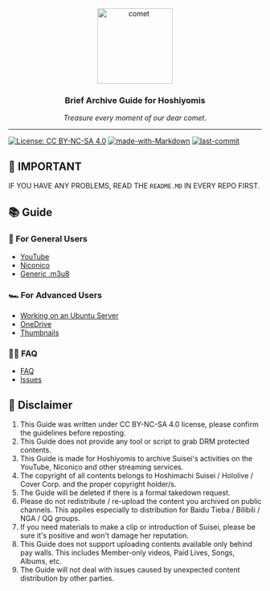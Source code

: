 <div align="center">
  <image src="assets/comet.png" alt="comet" width="150px" />
  <h3>Brief Archive Guide for Hoshiyomis</h3>
  <em>Treasure every moment of our dear comet.</em>
</div>

---

[![License: CC BY-NC-SA 4.0](https://img.shields.io/badge/License-CC%20BY--NC--SA%204.0-lightgrey.svg)](https://creativecommons.org/licenses/by-nc-sa/4.0/) [![made-with-Markdown](https://img.shields.io/badge/Made%20with-Markdown-1f425f.svg)](http://commonmark.org) [![last-commit](https://img.shields.io/github/last-commit/aozaki-kuro/archive-guide)](https://github.com/aozaki-kuro/archive-guide)

## 📢 IMPORTANT

IF YOU HAVE ANY PROBLEMS, READ THE `README.MD` IN EVERY REPO FIRST.

## 📚 Guide

### 🔰 For General Users

- [YouTube](/General/YouTube.md)
- [Niconico](/General/Nico.md)
- [Generic .m3u8](/General/m3u8.md)

### 🏎 For Advanced Users

- [Working on an Ubuntu Server](/Advanced/server.md)
- [OneDrive](/Advanced/1drv.md)
- [Thumbnails](/Advanced/thumbnails.md)

### 🙋‍♂️ FAQ

- [FAQ](/General/FAQ.md)
- [Issues](https://github.com/aozaki-kuro/archive-guide/issues/new?assignees=&labels=question&template=questions.md&title=%5BQuestion%5D+)

## 🚧 Disclaimer

1. This Guide was written under CC BY-NC-SA 4.0 license, please confirm the guidelines before reposting.
2. This Guide does not provide any tool or script to grab DRM protected contents.
3. This Guide is made for Hoshiyomis to archive Suisei's activities on the YouTube, Niconico and other streaming services.
4. The copyright of all contents belongs to Hoshimachi Suisei / Hololive / Cover Corp. and the proper copyright holder/s.
5. The Guide will be deleted if there is a formal takedown request.
6. Please do not redistribute / re-upload the content you archived on public channels. This applies especially to distribution for Baidu Tieba / Bilibili / NGA / QQ groups.
7. If you need materials to make a clip or introduction of Suisei, please be sure it's positive and won't damage her reputation.
8. This Guide does not support uploading contents available only behind pay walls. This includes Member-only videos, Paid Lives, Songs, Albums, etc.
9. The Guide will not deal with issues caused by unexpected content distribution by other parties.
